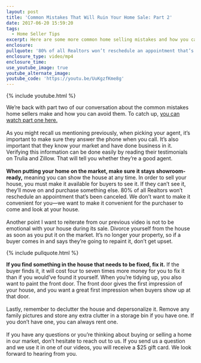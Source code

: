 ```yaml
---
layout: post
title: 'Common Mistakes That Will Ruin Your Home Sale: Part 2'
date: 2017-06-20 15:59:20
tags:
  - Home Seller Tips
excerpt: Here are some more common home selling mistakes and how you can avoid them.
enclosure:
pullquote: '80% of all Realtors won’t reschedule an appointment that’s been canceled.'
enclosure_type: video/mp4
enclosure_time:
use_youtube_image: true
youtube_alternate_image:
youtube_code: 'https://youtu.be/UuKgzfKme8g'
---
```



{% include youtube.html %}

We’re back with part two of our conversation about the common mistakes home sellers make and how you can avoid them. To catch up, [you can watch part one here.](http://donwilliamsgroupblog.com/common-mistakes-that-will-ruin-your-home-sale.html)
<br>
<br>As you might recall us mentioning previously, when picking your agent, it’s important to make sure they answer the phone when you call. It’s also important that they know your market and have done business in it. Verifying this information can be done easily by reading their testimonials on Trulia and Zillow. That will tell you whether they’re a good agent.
<br>
<br>**When putting your home on the market, make sure it stays showroom-ready,** meaning you can show the house at any time. In order to sell your house, you must make it available for buyers to see it. If they can’t see it, they’ll move on and purchase something else. 80% of all Realtors won’t reschedule an appointment that’s been canceled. We don’t want to make it convenient for you—we want to make it convenient for the purchaser to come and look at your house.
<br>
<br>Another point I want to reiterate from our previous video is not to be emotional with your house during its sale. Divorce yourself from the house as soon as you put it on the market. It’s no longer your property, so if a buyer comes in and says they’re going to repaint it, don’t get upset.
<br>

{% include pullquote.html %}

**If you find something in the house that needs to be fixed, fix it.** If the buyer finds it, it will cost four to seven times more money for you to fix it than if you would’ve found it yourself. When you’re tidying up, you also want to paint the front door. The front door gives the first impression of your house, and you want a great first impression when buyers show up at that door.
<br>
<br>Lastly, remember to declutter the house and depersonalize it. Remove any family pictures and store any extra clutter in a storage bin if you have one. If you don’t have one, you can always rent one.
<br>
<br>If you have any questions or you’re thinking about buying or selling a home in our market, don’t hesitate to reach out to us. If you send us a question and we use it in one of our videos, you will receive a $25 gift card. We look forward to hearing from you.